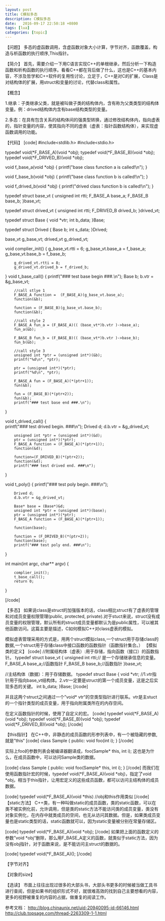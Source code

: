 ```yaml
---
layout: post
title: C模拟多态
description: C模拟多态
date:   2016-09-17 22:50:18 +0800 
tags: [lua]
categories: [topic]
---
```

【问题】
多态的虚函数调用，含虚函数对象大小计算，字节对齐，函数覆盖，构造与析函数的执行顺序,This指针。

【简介】
首先，需要介绍一下用C语言实现C++的单根继承，然后分析一下构造函数和析构函数的执行顺序。看看C++都在背后做了什么，这也是C++的基本内容，不涉及哲学和C++软件的复用性讨论，立足于，C++是对C的扩展，Class是对结构体的扩展，用struct和变量的讨论，代替class和属性。

【概念】

1.继承：子类继承父类，就是被叫做子类的结构体内，含有称为父类类型的结构体变量。例：drived结构体内含有base结构类型的变量。

2.多态：在具有包含关系的结构体间的强类型转换，通过修改结构体内，指向虚表的，指针变量的内容，使其指向不同的虚表（虚表：指针函数结构体），来实现虚函数调用的功能。


【代码】
[code]
#include<stdlib.h>
#include<stdio.h>


typedef void(*F_BASE_A)(void *obj);
typedef void(*F_BASE_B)(void *obj);
typedef void(*F_DRIVED_B)(void *obj);

void f_base_a(void *obj) {
        printf("base class function a is called!\n");
}

void f_base_b(void *obj) {
        printf("base class function b is called!\n");
}

void f_drived_b(void *obj) {
        printf("drived class function b is called!\n");
}


typedef struct base_vt {
        unsigned int    rtti;
        F_BASE_A        base_a;
        F_BASE_B        base_b;
}base_vt;

typedef struct drived_vt {
        unsigned int    rtti;
        F_DRIVED_B      drived_b;
}drived_vt;

typedef struct Base {
        void *vtr;
        int b_data;
}Base;

typedef struct Drived {
        Base b;
        int s_data;
}Drived;


base_vt g_base_vt;
drived_vt g_drived_vt;

void complier_init() {
        g_base_vt.rtti = 6;
        g_base_vt.base_a = f_base_a;
        g_base_vt.base_b = f_base_b;

        g_drived_vt.rtti = 8;
        g_drived_vt.drived_b = f_drived_b;
}
void t_base_call() {
        printf("### test base begin ###.\n");
        Base b;
        b.vtr = &g_base_vt;


        //call stlye 1
        F_BASE_A function =  (F_BASE_A)(g_base_vt.base_a);
        function(&b);
    
        function = (F_BASE_B)(g_base_vt.base_b);
        function(&b);
    
        //call style 2
        F_BASE_A fun_a = (F_BASE_A)(( (base_vt*)b.vtr )->base_a);
        fun_a(&b);
    
        F_BASE_B fun_b = (F_BASE_B)(( (base_vt*)b.vtr )->base_b);
        fun_b(&b);
    
        //call style 3
        unsigned int *ptr = (unsigned int*)(&b);
        printf("%d\n", *ptr);
    
        ptr = (unsigned int*)(*ptr);
        printf("%d\n", *ptr);
    
        F_BASE_A fun = (F_BASE_A)(*(ptr+1));
        fun(&b);
    
        fun = (F_BASE_B)(*(ptr+2));
        fun(&b);
        printf("### test base end ###.\n");
}

void t_drived_call() {       
        printf("### test drived begin. ###\n");
        Drived d;
        d.b.vtr = &g_drived_vt;

        unsigned int *ptr = (unsigned int*)(&d);
        ptr = (unsigned int*)(*ptr);
        F_BASE_A function = (F_BASE_A)(*(ptr+1));
        function(&d);
    
        function=(F_DRIVED_B)(*(ptr+2));
        function(&d);
        printf("### test drived end. ###\n");
}

void t_poly()
{
        printf("### test poly begin. ###\n");

        Drived d;
        d.b.vtr = &g_drived_vt;
    
        Base* base = (Base*)&d;
        unsigned int *ptr = (unsigned int*)(base);
        ptr = (unsigned int*)(*ptr);
        F_BASE_A function = (F_BASE_A)(*(ptr+1));
    
        function(base);
    
        function = (F_DRIVED_B)(*(ptr+2));
        function(base);
        printf("### test poly end. ###\n");

}

int main(int argc, char** argv)
{

        complier_init();
        t_base_call();
        return 0;
}

[/code]

【多态】 
如果说class是struct的加强版本的话，class相比struct有了虚表的管理和对成员变量权限管理(public, protected, private).对于stuct来说，struct没有成员变量的权限管理，默认所有的struct成员变量都默认为是public属性，可以被其他函数访问。这篇主要是描述，C如何模拟C++对class虚表的模拟。

模拟虚表管理采用的方式是，用两个struct模拟class,一个struct用于存储class的数据,一个struct用于存储class中接口函数的函数指针（函数指针集合。）
【模拟类的定义】
[code]
//附属结构体（虚表）:用于存储，指向函数（接口）的函数指针。
typedef struct base_vt {
        unsigned int    rtti;// 是一个存储继承信息的变量。
        F_BASE_A        base_a;//函数指针
        F_BASE_B        base_b;//函数指针
}base_vt;

//主结构体（数据）：用于存储数据。
typedef struct Base {
        void *vtr; //1.vtr指针用于指向base_vt结构体。2.vtr一定要是struct的第一个成员变量，这是之后实现多态的关键。
        int b_data;
}Base;
[/code]

并且这两个struct之间通过一个”void* vtr“的空类型指针进行联系。vtr是主stuct的一个指针类型的成员变量，用于指向附属类所在的内存空间。

在定义函数指针的时候，使用了自定义的宏。
[code]
typedef void(*F_BASE_A)(void *obj);
typedef void(*F_BASE_B)(void *obj);
typedef void(*F_DRIVED_B)(void *obj);
[/code]

【this指针】
在C++中，非静态的成员函数的形参列表中，有一个被隐藏的参数,就是”this“
[code]
class Sample {
public:
     void foo(int i);
}
[/code]

实际上foo的参数列表会被编译器翻译成，foo(Sample* this, int i);
这也是为什么，在成员函数中，可以访问Sample类的数据。 

[code]
class Sample {
public:
     void foo(Sample* this, int i);
}
[/code]
而我们在使用函数指针宏的时候，typedef void(*F_BASE_A)(void *obj)，指定了void *obj，相当于this指针，让用宏定义的这些成员函数，都可以访问主结构体的成员数据。

[code]
typedef void(*F_BASE_A)(void *this) //obj和this作用类似
[/code]
【static方法】
C++类，有一种叫做static的成员函数，类的static函数，可以在类不被实例化前，允许调用，但是类的static方法不能访问类的成员变量，类没有对象实例化，在内存中就类成员的空间，也无从访问其数据。但是，如果类成员变量也是static类型的话，static函数就可以，因为static变量被分别在常量存储区。

[code]
typedef void(*F_BASE_A)(void *obj); 
[/code]
如果把上面的函数定义的参数”void *obj“删除，那么用F_BASE_A定义的函数，就类似于static方法，因为没有obj指针，对于函数来说，是不能访问主struct的数据的。

[code]
typedef void(*F_BASE_A)();
[/code]

【字节对齐】

【对象的size】


【选读】
市面上往往出现过很多的大部头书，大部头书更多的时候被当做工具书进行查阅，但是如果书的组织形式不好，就很难高效的找到自己主要想看的内容，更多的视野被重复的内容的占据，做重复的阅读工作。

参考文档：
http://blog.chinaunix.net/uid-20940095-id-66146.html
http://club.topsage.com/thread-2263309-1-1.html
